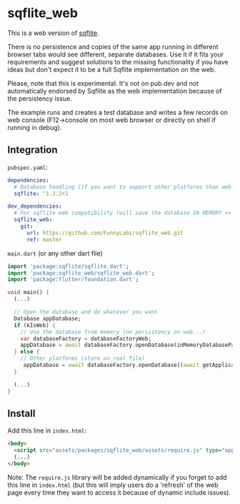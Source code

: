 # sqflite_web

This is a web version of [sqflite](https://pub.dev/packages/sqflite).

There is no persistence and copies of the same app running in different browser tabs would see different, separate databases.
Use it if it fits your requirements and suggest solutions to the missing functionality if you have ideas but don't expect it to be a full Sqflite implementation on the web.

Please, note that this is experimental. It's not on pub.dev and not automatically endorsed by Sqflite as the web implementation because of the persistency issue.

The example runs and creates a test database and writes a few records on web console (F12->console on most web browser or directly on shell if running in debug).


## Integration

`pubspec.yaml`:

```yaml
dependencies:
  # Database handling (if you want to support other platforms than web too)
  sqflite: ^1.3.2+2

dev_dependencies:
  # For sqflite web compatibility (will save the database IN MEMORY => not stored)
  sqflite_web:
    git:
      url: https://github.com/FunnyLabz/sqflite_web.git
      ref: master
```

`main.dart` (or any other dart file)

```dart
import 'package:sqflite/sqflite.dart';
import 'package:sqflite_web/sqflite_web.dart';
import 'package:flutter/foundation.dart';

void main() {
  (...)

  // Open the database and do whatever you want
  Database appDatabase;
  if (kIsWeb) {
    // Use the database from memory (no persistency on web...)
    var databaseFactory = databaseFactoryWeb;
    appDatabase = await databaseFactory.openDatabase(inMemoryDatabasePath);
  } else {
    // Other platforms (store on real file)
     appDatabase = await databaseFactory.openDatabase((await getApplicationDocumentsDirectory()).path + '/app.db');
  }

  (...)
}
```


## Install

Add this line in `index.html`:
```html
<body>
  <script src="assets/packages/sqflite_web/assets/require.js" type="application/javascript"></script>
  (...)
</body>
```

Note: The `require.js` library will be added dynamically if you forget to add this line in `index.html`
(but this will imply users do a 'refresh' of the web page every time they want to access it because of dynamic include issues).
